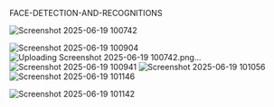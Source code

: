 FACE-DETECTION-AND-RECOGNITIONS


![Screenshot 2025-06-19 100742](https://github.com/user-attachments/assets/7b63a18d-a8f4-498f-829b-7c15115abec0)

![Screenshot 2025-06-19 100904](https://github.com/user-attachments/assets/34e0c2fc-fee8-4cd3-aa14-1fefd905551a)
![Uploading Screenshot 2025-06-19 100742.png…]()
![Screenshot 2025-06-19 100941](https://github.com/user-attachments/assets/ad03968a-01df-4c74-b65b-fb88b5044303)
![Screenshot 2025-06-19 101056](https://github.com/user-attachments/assets/85be5f6b-260f-4d15-8fe6-e2b215ee5951)![Screenshot 2025-06-19 101146](https://github.com/user-attachments/assets/4ba0fc3a-99d0-4795-a960-c029fc67bcf0)

![Screenshot 2025-06-19 101142](https://github.com/user-attachments/assets/998bbb14-f419-42f7-b5ee-bfd5a9975be5)
